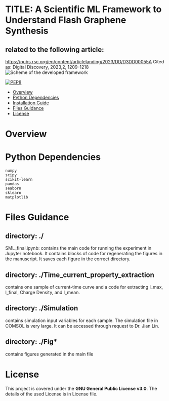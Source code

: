 ﻿# TITLE: A Scientific ML Framework to Understand Flash Graphene Synthesis 
## related to the following article: 
https://pubs.rsc.org/en/content/articlelanding/2023/DD/D3DD00055A
Cited as: Digital Discovery, 2023,2, 1209-1218
![Scheme of the developed framework](https://pubs.rsc.org/image/article/2023/dd/d3dd00055a/d3dd00055a-f2_hi-res.gif)

[![PEP8](https://img.shields.io/badge/code%20style-pep8-orange.svg)](https://www.python.org/dev/peps/pep-0008/)

- [Overview](#overview)
- [Python Dependencies](#Python-dependencies)
- [Installation Guide](#installation-guide)
- [Files Guidance](#files-guidance)
- [License](#license)

# Overview


# Python Dependencies

```
numpy
scipy
scikit-learn
pandas
seaborn
sklearn
matplotlib
```

# Files Guidance

## directory: ./
SML_final.ipynb: contains the main code for running the experiment in Jupyter notebook. It contains blocks of code for regenerating the figures in the manuscript. It saves each figure in the correct directory. 

## directory: ./Time_current_property_extraction
contains one sample of current-time curve and a code for extracting I_max, I_final, Charge Density, and I_mean. 
## directory: ./Simulation 
contains simulation input variables for each sample. The simulation file in COMSOL is very large. It can be accessed through request to Dr. Jian Lin. 
## directory: ./Fig*
contains figures generated in the main file 


# License
This project is covered under the **GNU General Public License v3.0**.  The details of the used License is in License file. 
